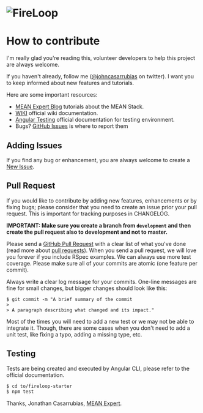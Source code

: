 # ![FireLoop](https://storage.googleapis.com/fireloop/fireloop-gh-header.svg)

# How to contribute

I'm really glad you're reading this, volunteer developers to help this project are always welcome.

If you haven't already, follow me ([@johncasarrubias](irc://chat.freenode.net/opengovernment) on twitter). I want you to keep informed about new features and tutorials.

Here are some important resources:

  * [MEAN Expert Blog](http://mean.expert) tutorials about the MEAN Stack.
  * [WIKI](https://github.com/mean-expert-official/fireloop-starter/wiki) official wiki documentation.
  * [Angular Testing](https://angular.io/docs/ts/latest/guide/testing.html) official documentation for testing environment.
  * Bugs? [GitHub Issues](https://github.com/mean-expert-official/fireloop-starter/issues) is where to report them

## Adding Issues
If you find any bug or enhancement, you are always welcome to create a [New Issue](https://github.com/mean-expert-official/fireloop-starter/issues).

## Pull Request
If you would like to contribute by adding new features, enhancements or by fixing bugs; please consider that you need to create an issue prior your pull request. This is important for tracking purposes in CHANGELOG.

**IMPORTANT: Make sure you create a branch from `development` and then create the pull request also to development and not to master.**

Please send a [GitHub Pull Request](https://github.com/mean-expert-official/fireloop-starter/pull/new/development) with a clear list of what you've done (read more about [pull requests](http://help.github.com/pull-requests/)). When you send a pull request, we will love you forever if you include RSpec examples. We can always use more test coverage. Please make sure all of your commits are atomic (one feature per commit).

Always write a clear log message for your commits. One-line messages are fine for small changes, but bigger changes should look like this:

    $ git commit -m "A brief summary of the commit
    >
    > A paragraph describing what changed and its impact."

Most of the times you will need to add a new test or we may not be able to integrate it. Though, there are some cases when you don't need to add a unit test, like fixing a typo, adding a missing type, etc.

## Testing

Tests are being created and executed by Angular CLI, please refer to the official documentation.

````sh
$ cd to/fireloop-starter
$ npm test
````

Thanks,
Jonathan Casarrubias, [MEAN Expert](http://mean.expert).
